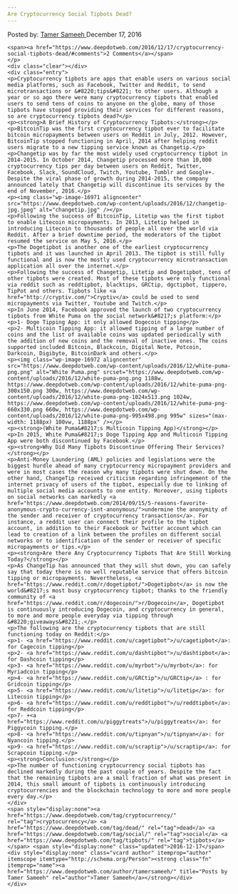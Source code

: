 ```yaml
---
Are Cryptocurrency Social Tipbots Dead?
---
```

<article class="post-listing post-16967 post type-post status-publish format-standard has-post-thumbnail hentry  tag-cryptocurrency tag-dead tag-social tag-tipbots">
    <div class="post-inner">
        <span>Posted by: <a href="https://www.deepdotweb.com/author/tamersameeh/" title="">Tamer Sameeh </a></span>
    <span>December 17, 2016</span>
    
    <span><a href="https://www.deepdotweb.com/2016/12/17/cryptocurrency-social-tipbots-dead/#comments">2 Comments</a></span>
    </p>
    <div class="clear"></div>
    <div class="entry">
    <p>Cryptocurrency tipbots are apps that enable users on various social media platforms, such as Facebook, Twitter and Reddit, to send microtransactions or &#8220;tips&#8221; to other users. Although a year or so ago there were many cryptocurrency tipbots that enabled users to send tens of coins to anyone on the globe, many of those tipbots have stopped providing their services for different reasons, so are cryptocurrency tipbots dead?</p>
    <p><strong>A Brief History of Cryptocurrency Tipbots:</strong></p>
    <p>BitcoinTip was the first cryptocurrency tipbot ever to facilitate bitcoin micropayments between users on Reddit in July, 2012. However, BitcoinTip stopped functioning in April, 2014 after helping reddit users migrate to a new tipping service known as Changetip.</p>
    <p>Changetip was by far the most widely used cryptocurrency tipbot in 2014-2015. In October 2014, Changetip processed more than 10,000 cryptocurrency tips per day between users on Reddit, Twitter, Facebook, Slack, SoundCloud, Twitch, Youtube, Tumblr and Google+. Despite the viral phase of growth during 2014-2015, the company announced lately that Changetip will discontinue its services by the end of November, 2016.</p>
    <p><img class="wp-image-16971 aligncenter" src="https://www.deepdotweb.com/wp-content/uploads/2016/12/changetip-jpg.jpeg" alt="changetip.jpg" /></p>
    <p>Following the success of BitcoinTip, Litetip was the first tipbot to enable Litecoin micropayments. In 2013, Litetip helped in introducing Litecoin to thousands of people all over the world via Reddit. After a brief downtime period, the moderators of the tipbot resumed the service on May 5, 2016.</p>
    <p>The Dogetipbot is another one of the earliest cryptocurrency tipbots and it was launched in April 2013. The tipbot is still fully functional and is now the mostly used cryptocurrency microtransaction application all over the internet.</p>
    <p>Following the success of Changetip, Litetip and Dogetipbot, tens of other tipbots were created. Most of these tipbots were only functional via reddit such as reddtipbot, blacktips, GRCtip, dgctipbot, tippero, TipPot and others. Tipbots like <a href="http://cryptiv.com/">Cryptiv</a> could be used to send micropayments via Twitter, Youtube and Twitch.</p>
    <p>In June 2014, Facebook approved the launch of two cryptocurrency tipbots from White Puma on the social network&#8217;s platform:</p>
    <p>1- Doge Tipping App: it only allowed Dogecoin tipping</p>
    <p>2- Multicoin Tipping App: it allowed tipping of a large number of coins and the list of available coins was updated periodically with the addition of new coins and the removal of inactive ones. The coins supported included Bitcoin, Blackcoin, Digital Note, Potcoin, Darkcoin, Digibyte, BitcoinDark and others.</p>
    <p><img class="wp-image-16972 aligncenter" src="https://www.deepdotweb.com/wp-content/uploads/2016/12/white-puma-png.png" alt="White Puma.png" srcset="https://www.deepdotweb.com/wp-content/uploads/2016/12/white-puma-png.png 1188w, https://www.deepdotweb.com/wp-content/uploads/2016/12/white-puma-png-300x150.png 300w, https://www.deepdotweb.com/wp-content/uploads/2016/12/white-puma-png-1024x513.png 1024w, https://www.deepdotweb.com/wp-content/uploads/2016/12/white-puma-png-660x330.png 660w, https://www.deepdotweb.com/wp-content/uploads/2016/12/white-puma-png-995x498.png 995w" sizes="(max-width: 1188px) 100vw, 1188px" /></p>
    <p><strong>(White Puma&#8217;s Multicoin Tipping App)</strong></p>
    <p>In 2015, White Puma&#8217;s Doge Tipping App and Multicoin Tipping App were both discontinued by Facebook.</p>
    <p><strong>Why Did Many Tipbots Discontinue Offering Their Services?</strong></p>
    <p>Anti-Money Laundering (AML) policies and legislations were the biggest hurdle ahead of many cryptocurrency micropayment providers and were in most cases the reason why many tipbots were shut down. On the other hand, ChangeTip received criticism regarding infringement of the internet privacy of users of the tipbot, especially due to linking of multiple social media accounts to one entity. Moreover, using tipbots on social networks can markedly <a href="https://www.deepdotweb.com/2014/09/15/5-reasons-favorite-anonymous-crypto-currency-isnt-anonymous/">undermine the anonymity of the sender and receiver of cryptocurrency transactions</a>. For instance, a reddit user can connect their profile to the tipbot account, in addition to their Facebook or Twitter account which can lead to creation of a link between the profiles on different social networks or to identification of the sender or receiver of specific micropayments or tips.</p>
    <p><strong>Are there Any Cryptocurrency Tipbots That Are Still Working Today?</strong></p>
    <p>As ChangeTip has announced that they will shut down, you can safely say that today there is no well reputable service that offers bitcoin tipping or micropayments. Nevertheless, <a href="https://www.reddit.com/r/dogetipbot/">Dogetipbot</a> is now the world&#8217;s most busy cryptocurrency tipbot; thanks to the friendly community of <a href="https://www.reddit.com/r/dogecoin/">r/Dogecoin</a>, Dogetipbot is continuously introducing Dogecoin, and cryptocurrency in general, to more and more people everyday via tipping through &#8220;giveaways&#8221;.</p>
    <p>The following are the cryptocurrency tipbots that are still functioning today on Reddit:</p>
    <p>1- <a href="https://www.reddit.com/u/cagetipbot">/u/cagetipbot</a>: for Cagecoin tipping</p>
    <p>2- <a href="https://www.reddit.com/u/dashtipbot">/u/dashtipbot</a>: for Dashcoin tipping</p>
    <p>3- <a href="https://www.reddit.com/u/myrbot">/u/myrbot</a>: for Myriadcoin tipping</p>
    <p>4- <a href="https://www.reddit.com/u/GRCtip">/u/GRCtip</a> : for Gridcoin tipping</p>
    <p>5- <a href="https://www.reddit.com/u/litetip">/u/litetip</a>: for Litecoin tipping</p>
    <p>6- <a href="https://www.reddit.com/u/reddtipbot">/u/reddtipbot</a>: for Reddcoin tipping</p>
    <p>7- +<a href="https://www.reddit.com/u/piggytreats">/u/piggytreats</a>: for Piggycoin tipping.</p>
    <p>8- <a href="https://www.reddit.com/u/tipnyan">/u/tipnyan</a>: for Nyancoin tipping.</p>
    <p>9- <a href="https://www.reddit.com/u/scraptip">/u/scraptip</a>: for Scrapcoin tipping.</p>
    <p><strong>Conclusion:</strong></p>
    <p>The number of functioning cryptocurrency social tipbots has declined markedly during the past couple of years. Despite the fact that the remaining tipbots are a small fraction of what was present in 2014, this small amount of tipbots is continuously introducing cryptocurrencies and the blockchain technology to more and more people every day.</p>
    </div>
    <span style="display:none"><a href="https://www.deepdotweb.com/tag/cryptocurrency/" rel="tag">cryptocurrency</a> <a href="https://www.deepdotweb.com/tag/dead/" rel="tag">dead</a> <a href="https://www.deepdotweb.com/tag/social/" rel="tag">social</a> <a href="https://www.deepdotweb.com/tag/tipbots/" rel="tag">tipbots</a></span> <span style="display:none" class="updated">2016-12-17</span>
    <div style="display:none" class="vcard author" itemprop="author" itemscope itemtype="http://schema.org/Person"><strong class="fn" itemprop="name"><a href="https://www.deepdotweb.com/author/tamersameeh/" title="Posts by Tamer Sameeh" rel="author">Tamer Sameeh</a></strong></div>
    </div>
</article>

